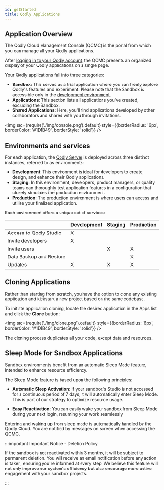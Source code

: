 ```yaml
---
id: getStarted
title: Qodly Applications
---
```



## Application Overview

The Qodly Cloud Management Console (QCMC) is the portal from which you can manage all your Qodly applications. 

After [logging in to your Qodly account](../concepts/quickstart.md), the QCMC presents an organized display of your Qodly applications on a single page.


Your Qodly applications fall into three categories:

- **Sandbox**: This serves as a trial application where you can freely explore Qodly's features and experiment. Please note that the Sandbox is accessible only in the [development environment](../cloud/getStarted#environments-and-services). 
- **Applications**: This section lists all applications you've created, excluding the Sandbox.
- **Shared Applications**: Here, you'll find applications developed by other collaborators and shared with you through invitations.

<img src={require('./img/console.png').default} style={{borderRadius: '6px', borderColor: '#1D1B49', borderStyle: 'solid'}} />

## Environments and services

For each application, the [Qodly Server](../concepts/platform.md#qodly-server) is deployed across three distinct instances, referred to as environments:

- **Development**: This environment is ideal for developers to create, design, and enhance their Qodly applications.
- **Staging**: In this environment, developers, product managers, or quality teams can thoroughly test application features in a configuration that closely simulates the production environment.
- **Production**: The production environment is where users can access and utilize your finalized application.


Each environment offers a unique set of services:

||Development|Staging|Production|
|---|---|---|---|
|Access to Qodly Studio|X|||
|Invite developers|X|||
|Invite users||X|X|
|Data Backup and Restore|||X|
|Updates|X|X|X|



## Cloning Applications

Rather than starting from scratch, you have the option to clone any existing application and kickstart a new project based on the same codebase.

To initiate application cloning, locate the desired application in the Apps list and click the **Clone** button:

<img src={require('./img/clone.png').default} style={{borderRadius: '6px', borderColor: '#1D1B49', borderStyle: 'solid'}} />

The cloning process duplicates all your code, except data and resources.


## Sleep Mode for Sandbox Applications

Sandbox environments benefit from an automatic Sleep Mode feature, intended to enhance resource efficiency. 

The Sleep Mode feature is based upon the following principles:

- **Automatic Sleep Activation**: If your sandbox's Studio is not accessed for a continuous period of 7 days, it will automatically enter Sleep Mode. This is part of our strategy to optimize resource usage.

- **Easy Reactivation**: You can easily wake your sandbox from Sleep Mode during your next login, resuming your work seamlessly.

Entering and waking up from sleep mode is automatically handled by the Qodly Cloud. You are notified by messages on screen when accessing the QCMC.

:::important Important Notice - Deletion Policy

If the sandbox is not reactivated within 3 months, it will be subject to permanent deletion.
You will receive an email notification before any action is taken, ensuring you're informed at every step.
We believe this feature will not only improve our system's efficiency but also encourage more active engagement with your sandbox projects.

:::
